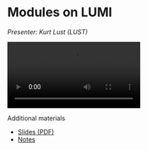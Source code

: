 # Modules on LUMI

*Presenter: Kurt Lust (LUST)*

<video src="https://462000265.lumidata.eu/1day-20240208/recordings/03_Modules_on_LUMI.mp4" controls="controls">
</video>

Additional materials

-   [Slides (PDF)](https://462000265.lumidata.eu/1day-20240208/files/LUMI-1day-20240208-03-modules.pdf)
-   [Notes](03_Modules.md)
